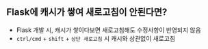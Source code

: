 ## Flask에 캐시가 쌓여 새로고침이 안된다면?

- Flask 개발 시, 캐시가 쌓이다보면 새로고침해도 수정사항이 반영되지 않음
- `ctrl/cmd` + `shift` + `상단 새로고침` 시 캐시와 상관없이 새로고침